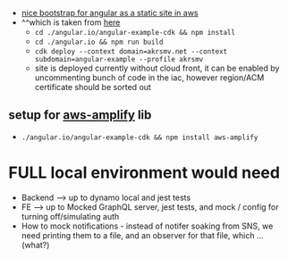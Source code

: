 - [nice bootstrap for angular as a static site in aws](https://github.com/harveyramer/deploy-angular-with-cdk)
- ^^which is taken from [here](https://github.com/aws-samples/aws-cdk-examples/tree/master/typescript/static-site)
    - `cd ./angular.io/angular-example-cdk && npm install`
    - `cd ./angular.io && npm run build`
    - `cdk deploy --context domain=akrsmv.net --context subdomain=angular-example --profile akrsmv`
    - site is deployed currently without cloud front, it can be enabled by uncommenting bunch of code in the iac, however region/ACM certificate should be sorted out

## setup for [aws-amplify](https://docs.amplify.aws/start/q/integration/angular) lib
- `./angular.io/angular-example-cdk && npm install aws-amplify`




# FULL local environment would need 
- Backend --> up to dynamo local and jest tests
- FE --> up to Mocked GraphQL server, jest tests, and mock / config for turning off/simulating auth
- How to mock notifications - instead of notifer soaking from SNS, we need printing them to a file, and an observer for that file, which ... (what?)